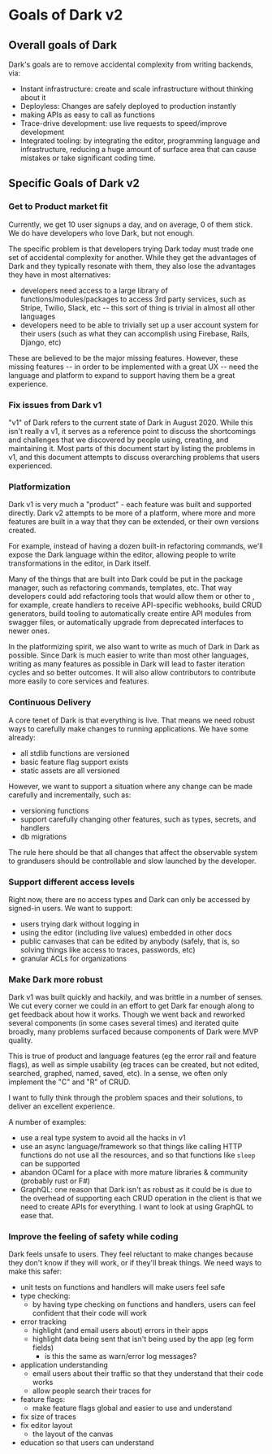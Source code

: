# Goals of Dark v2

## Overall goals of Dark

Dark's goals are to remove accidental complexity from writing backends, via:

* Instant infrastructure: create and scale infrastructure without thinking about it
* Deployless: Changes are safely deployed to production instantly
* making APIs as easy to call as functions
* Trace-drive development: use live requests to speed/improve development
* Integrated tooling: by integrating the editor, programming language and infrastructure, reducing a huge amount of surface area that can cause mistakes or take significant coding time.



## Specific Goals of Dark v2

### Get to Product market fit

Currently, we get 10 user signups a day, and on average, 0 of them stick. We do have developers who love Dark, but not enough.

The specific problem is that developers trying Dark today must trade one set of accidental complexity for another. While they get the advantages of Dark and they typically resonate with them, they also lose the advantages they have in most alternatives:

* developers need access to a large library of functions/modules/packages to access 3rd party services, such as Stripe, Twilio, Slack, etc -- this sort of thing is trivial in almost all other languages
* developers need to be able to trivially set up a user account system for their users \(such as what they can accomplish using Firebase, Rails, Django, etc\)

These are believed to be the major missing features. However, these missing features -- in order to be implemented with a great UX -- need the language and platform to expand to support having them be a great experience.

### Fix issues from Dark v1

"v1" of Dark refers to the current state of Dark in August 2020. While this isn't really a v1, it serves as a reference point to discuss the shortcomings and challenges that we discovered by people using, creating, and maintaining it. Most parts of this document start by listing the problems in v1, and this document attempts to discuss overarching problems that users experienced.

### Platformization

Dark v1 is very much a "product" - each feature was built and supported directly. Dark v2 attempts to be more of a platform, where more and more features are built in a way that they can be extended, or their own versions created.

For example, instead of having a dozen built-in refactoring commands, we'll expose the Dark language within the editor, allowing people to write transformations in the editor, in Dark itself.

Many of the things that are built into Dark could be put in the package manager, such as refactoring commands, templates, etc. That way developers could add refactoring tools that would allow them or other to , for example, create handlers to receive API-specific webhooks, build CRUD generators, build tooling to automatically create entire API modules from swagger files, or automatically upgrade from deprecated interfaces to newer ones.

In the platformizing spirit, we also want to write as much of Dark in Dark as possible. Since Dark is much easier to write than most other languages, writing as many features as possible in Dark will lead to faster iteration cycles and so better outcomes. It will also allow contributors to contribute more easily to core services and features.

### Continuous Delivery

A core tenet of Dark is that everything is live. That means we need robust ways to carefully make changes to running applications. We have some already:

* all stdlib functions are versioned
* basic feature flag support exists
* static assets are all versioned

However, we want to support a situation where any change can be made carefully and incrementally, such as:

* versioning functions
* support carefully changing other features, such as types, secrets, and handlers
* db migrations

The rule here should be that all changes that affect the observable system to grandusers should be controllable and slow launched by the developer.

### Support different access levels

Right now, there are no access types and Dark can only be accessed by signed-in users. We want to support:

* users trying dark without logging in
* using the editor \(including live values\) embedded in other docs
* public canvases that can be edited by anybody \(safely, that is, so solving things like access to traces, passwords, etc\)
* granular ACLs for organizations

### Make Dark more robust

Dark v1 was built quickly and hackily, and was brittle in a number of senses. We cut every corner we could in an effort to get Dark far enough along to get feedback about how it works. Though we went back and reworked several components \(in some cases several times\) and iterated quite broadly, many problems surfaced because components of Dark were MVP quality.

This is true of product and language features \(eg the error rail and feature flags\), as well as simple usability \(eg traces can be created, but not edited, searched, graphed, named, saved, etc\). In a sense, we often only implement the "C" and "R" of CRUD.

I want to fully think through the problem spaces and their solutions, to deliver an excellent experience.

A number of examples:

* use a real type system to avoid all the hacks in v1
* use an async language/framework so that things like calling HTTP functions do not use all the resources, and so that functions like `sleep` can be supported
* abandon OCaml for a place with more mature libraries & community \(probably rust or F\#\)
* GraphQL: one reason that Dark isn't as robust as it could be is due to the overhead of supporting each CRUD operation in the client is that we need to create APIs for everything. I want to look at using GraphQL to ease that.

### Improve the feeling of safety while coding

Dark feels unsafe to users. They feel reluctant to make changes because they don't know if they will work, or if they'll break things. We need ways to make this safer:

* unit tests on functions and handlers will make users feel safe
* type checking:
  * by having type checking on functions and handlers, users can feel confident that their code will work
* error tracking
  * highlight \(and email users about\) errors in their apps
  * highlight data being sent that isn't being used by the app \(eg form fields\)
    * is this the same as warn/error log messages?
* application understanding
  * email users about their traffic so that they understand that their code works
  * allow people search their traces for 
* feature flags:
  * make feature flags global and easier to use and understand
* fix size of traces
* fix editor layout
  * the layout of the canvas
* education so that users can understand



